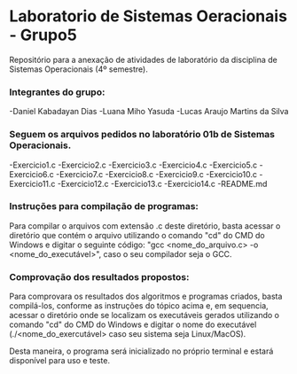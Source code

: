 # Laboratorio de Sistemas Oeracionais - Grupo5
Repositório para a anexação de atividades de laboratório da disciplina de Sistemas Operacionais (4º semestre).

### Integrantes do grupo:
-Daniel Kabadayan Dias
-Luana Miho Yasuda
-Lucas Araujo Martins da Silva

### Seguem os arquivos pedidos no laboratório 01b de Sistemas Operacionais.
-Exercicio1.c
-Exercicio2.c
-Exercicio3.c
-Exercicio4.c
-Exercicio5.c
-Exercicio6.c
-Exercicio7.c
-Exercicio8.c
-Exercicio9.c
-Exercicio10.c
-Exercicio11.c
-Exercicio12.c
-Exercicio13.c
-Exercicio14.c
-README.md

### Instruções para compilação de programas:
Para compilar o arquivos com extensão .c deste diretório, basta acessar o diretório que contém o arquivo utilizando o comando "cd" do CMD do Windows e digitar o seguinte código: "gcc <nome_do_arquivo.c> -o <nome_do_executável>", caso o seu compilador seja o GCC.

### Comprovação dos resultados propostos:
Para comprovara os resultados dos algoritmos e programas criados, basta compilá-los, conforme as instruções do tópico acima e, em sequencia, acessar o diretório onde se localizam os executáveis gerados utilizando o comando "cd" do CMD do Windows e digitar o nome do executável (./<nome_do_exercutável> caso seu sistema seja Linux/MacOS).
 
Desta maneira, o programa será inicializado no próprio terminal e estará disponível para uso e teste.